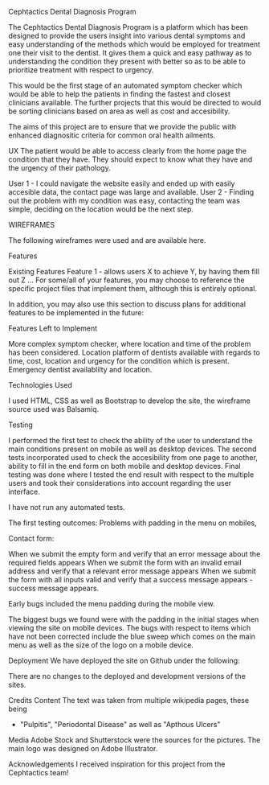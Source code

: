 Cephtactics Dental Diagnosis Program

The Cephtactics Dental Diagnosis Program is a platform which has been designed to provide the users insight into various dental symptoms and easy understanding of the methods which would be employed for treatment one their visit to the dentist. It gives them a quick and easy pathway as to understanding the condition they present with better so as to be able to prioritize treatment with respect to urgency.

This would be the first stage of an automated symptom checker which would be able to help the patients in finding the fastest and closest clinicians available. The further projects that this would be directed to would be sorting clinicians based on area as well as cost and accesibility.

The aims of this project are to ensure that we provide the public with enhanced diagnositic criteria for common oral health ailments.

UX
The patient would be able to access clearly from the home page the condition that they have. They should expect to know what they have and the urgency of their pathology.

User 1 - I could navigate the website easily and ended up with easily accesible data, the contact page was large and available.
User 2 - Finding out the problem with my condition was easy, contacting the team was simple, deciding on the location would be the next step.

WIREFRAMES 

The following wireframes were used and are available here.

Features

Existing Features
Feature 1 - allows users X to achieve Y, by having them fill out Z
...
For some/all of your features, you may choose to reference the specific project files that implement them, although this is entirely optional.

In addition, you may also use this section to discuss plans for additional features to be implemented in the future:

Features Left to Implement

More complex symptom checker, where location and time of the problem has been considered.
Location platform of dentists available with regards to time, cost, location and urgency for the condition which is present.
Emergency dentist availablilty and location.

Technologies Used

I used HTML, CSS as well as Bootstrap to develop the site, the wireframe source used was Balsamiq.

Testing

I performed the first test to check the ability of the user to understand the main conditions present on mobile as well as desktop devices. 
The second tests incorporated used to check the accesibility from one page to another, ability to fill in the end form on both mobile and desktop devices.
Final testing was done where I tested the end result with respect to the multiple users and took their considerations into account regarding the user interface.

I have not run any automated tests.

The first testing outcomes:
Problems with padding in the menu on mobiles,

Contact form:

When we submit the empty form and verify that an error message about the required fields appears
When we submit the form with an invalid email address and verify that a relevant error message appears
When we submit the form with all inputs valid and verify that a success message appears - success message appears.

Early bugs included the menu padding during the mobile view.


The biggest bugs we found were with the padding in the initial stages when viewing the site on mobile devices.
The bugs with respect to items which have not been corrected include the blue sweep which comes on the main menu as well as the size of the logo on a mobile device.

Deployment
We have deployed the site on Github under the following:

There are no changes to the deployed and development versions of the sites.


Credits
Content
The text was taken from multiple wikipedia pages, these being
- "Pulpitis", "Periodontal Disease" as well as "Apthous Ulcers"

Media
Adobe Stock and  Shutterstock were the sources for the pictures.
The main logo was designed on Adobe Illustrator.

Acknowledgements
I received inspiration for this project from the Cephtactics team!
